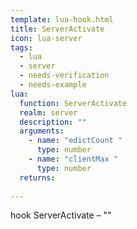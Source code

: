 ```yaml
---
template: lua-hook.html
title: ServerActivate
icon: lua-server
tags:
  - lua
  - server
  - needs-verification
  - needs-example
lua:
  function: ServerActivate
  realm: server
  description: ""
  arguments:
    - name: "edictCount "
      type: number
    - name: "clientMax "
      type: number
  returns:
    
---
```


<div class="lua__search__keywords">
hook ServerActivate &#x2013; ""
</div>

